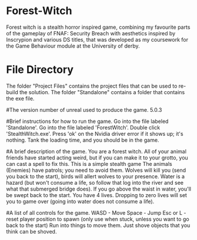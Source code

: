 # Forest-Witch
Forest witch is a stealth horror inspired game, combining my favourite parts of the gameplay of FNAF: Security Breach with aesthetics inspired by Inscrypion and various DS titles, that was developed as my coursework for the Game Behaviour module at the University of derby.


# File Directory
The folder "Project Files" contains the project files that can be used to re-build the solution.
The folder "Standalone" contains a folder that contains the exe file.


#The version number of unreal used to produce the game. 
5.0.3


#Brief instructions for how to run the game. 
Go into the file labeled 'Standalone'.
Go into the file labeled 'ForestWitch'.
Double click 'StealthWitch.exe'.
Press 'ok' on the Nvidia driver error if it shows up; it's nothing.
Tank the loading time, and you should be in the game.


#A brief description of the game. 
You are a forest witch.
All of your animal friends have started acting weird, but if you can make it to your grotto, you can cast a spell to fix this.
This is a simple stealth game
The animals (Enemies) have patrols; you need to avoid them.
Wolves will kill you (send you back to the start), birds will allert wolves to your presence.
Water is a hazard (but won't consume a life, so follow that log into the river and see what that submerged bridge does). If you go above the waist in water, you'll be swept back to the start.
You have 4 lives. Dropping to zero lives will set you to game over (going into water does not consume a life).


#A list of all controls for the game. 
WASD - Move
Space - Jump
Esc or L - reset player position to spawn (only use when stuck, unless you want to go back to the start)
Run into things to move them. Just shove objects that you think can be shoved.